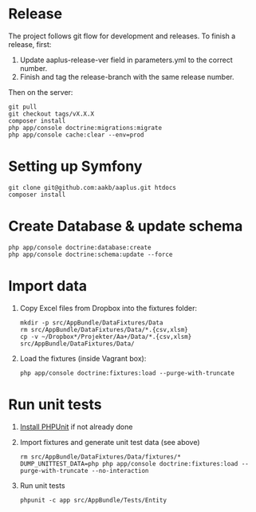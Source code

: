 # Release

The project follows git flow for development and releases. To finish a release, first:

1. Update aaplus-release-ver field in parameters.yml to the correct number. 
2. Finish and tag the release-branch with the same release number. 

Then on the server: 

```
git pull
git checkout tags/vX.X.X
composer install
php app/console doctrine:migrations:migrate
php app/console cache:clear --env=prod 

```



# Setting up Symfony

```
git clone git@github.com:aakb/aaplus.git htdocs
composer install
```

# Create Database & update schema

```
php app/console doctrine:database:create
php app/console doctrine:schema:update --force
```

# Import data

1. Copy Excel files from Dropbox into the fixtures folder:

    ```
    mkdir -p src/AppBundle/DataFixtures/Data
    rm src/AppBundle/DataFixtures/Data/*.{csv,xlsm}
    cp -v ~/Dropbox*/Projekter/Aa+/Data/*.{csv,xlsm} src/AppBundle/DataFixtures/Data/
    ```

2. Load the fixtures (inside Vagrant box):

    ```
    php app/console doctrine:fixtures:load --purge-with-truncate
    ```

# Run unit tests

1. [Install PHPUnit](https://phpunit.de/manual/current/en/installation.html) if not already done

2. Import fixtures and generate unit test data (see above)

    ```
	rm src/AppBundle/DataFixtures/Data/fixtures/*
    DUMP_UNITTEST_DATA=php php app/console doctrine:fixtures:load --purge-with-truncate --no-interaction
    ```

3. Run unit tests

    ```
    phpunit -c app src/AppBundle/Tests/Entity
    ```
